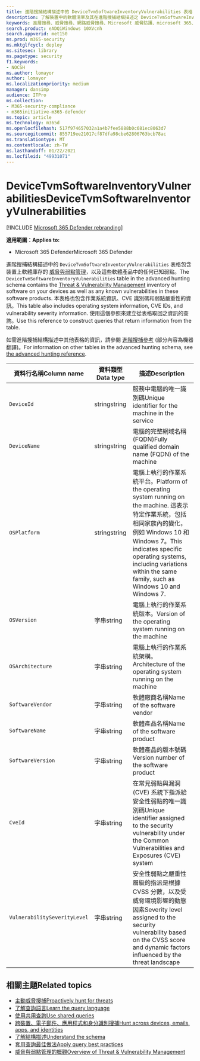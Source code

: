 ```yaml
---
title: 進階搜捕結構描述中的 DeviceTvmSoftwareInventoryVulnerabilities 表格
description: 了解裝置中的軟體清單及其在進階搜捕結構描述之 DeviceTvmSoftwareInventoryVulnerabilities 表格中的弱點。
keywords: 進層搜尋、威脅搜尋、網路威脅搜尋、Microsoft 威脅防護、microsoft 365、mtp、m365、搜尋、查詢、遙測、架構參考、kusto、表格、欄、資料類型、描述、威脅 & 弱點管理、TVM、裝置管理、軟體、庫存、弱點、CVE ID、OS DevicePvmSoftwareInventoryVulnerabilities
search.product: eADQiWindows 10XVcnh
search.appverid: met150
ms.prod: m365-security
ms.mktglfcycl: deploy
ms.sitesec: library
ms.pagetype: security
f1.keywords:
- NOCSH
ms.author: lomayor
author: lomayor
ms.localizationpriority: medium
manager: dansimp
audience: ITPro
ms.collection:
- M365-security-compliance
- m365initiative-m365-defender
ms.topic: article
ms.technology: m365d
ms.openlocfilehash: 517f974657032a1a4b7fee5888b0c681ec8063d7
ms.sourcegitcommit: 855719ee21017cf87dfa98cbe62806763bcb78ac
ms.translationtype: MT
ms.contentlocale: zh-TW
ms.lasthandoff: 01/22/2021
ms.locfileid: "49931071"
---
```

# <a name="devicetvmsoftwareinventoryvulnerabilities"></a><span data-ttu-id="2b547-104">DeviceTvmSoftwareInventoryVulnerabilities</span><span class="sxs-lookup"><span data-stu-id="2b547-104">DeviceTvmSoftwareInventoryVulnerabilities</span></span>

[!INCLUDE [Microsoft 365 Defender rebranding](../includes/microsoft-defender.md)]


<span data-ttu-id="2b547-105">**適用範圍：**</span><span class="sxs-lookup"><span data-stu-id="2b547-105">**Applies to:**</span></span>
- <span data-ttu-id="2b547-106">Microsoft 365 Defender</span><span class="sxs-lookup"><span data-stu-id="2b547-106">Microsoft 365 Defender</span></span>



<span data-ttu-id="2b547-107">進階搜捕結構描述中的 `DeviceTvmSoftwareInventoryVulnerabilities` 表格包含裝置上軟體庫存的 [威脅與弱點管理](https://docs.microsoft.com/windows/security/threat-protection/microsoft-defender-atp/next-gen-threat-and-vuln-mgt)，以及這些軟體產品中的任何已知弱點。</span><span class="sxs-lookup"><span data-stu-id="2b547-107">The `DeviceTvmSoftwareInventoryVulnerabilities` table in the advanced hunting schema contains the [Threat & Vulnerability Management](https://docs.microsoft.com/windows/security/threat-protection/microsoft-defender-atp/next-gen-threat-and-vuln-mgt) inventory of software on your devices as well as any known vulnerabilities in these software products.</span></span> <span data-ttu-id="2b547-108">本表格也包含作業系統資訊、CVE 識別碼和弱點嚴重性的資訊。</span><span class="sxs-lookup"><span data-stu-id="2b547-108">This table also includes operating system information, CVE IDs, and vulnerability severity information.</span></span> <span data-ttu-id="2b547-109">使用這個參照來建立從表格取回之資訊的查詢。</span><span class="sxs-lookup"><span data-stu-id="2b547-109">Use this reference to construct queries that return information from the table.</span></span>

<span data-ttu-id="2b547-110">如需進階搜捕結構描述中其他表格的資訊，請參閱 [進階搜捕參考](advanced-hunting-schema-tables.md) (部分內容為機器翻譯)。</span><span class="sxs-lookup"><span data-stu-id="2b547-110">For information on other tables in the advanced hunting schema, see [the advanced hunting reference](advanced-hunting-schema-tables.md).</span></span>

| <span data-ttu-id="2b547-111">資料行名稱</span><span class="sxs-lookup"><span data-stu-id="2b547-111">Column name</span></span> | <span data-ttu-id="2b547-112">資料類型</span><span class="sxs-lookup"><span data-stu-id="2b547-112">Data type</span></span> | <span data-ttu-id="2b547-113">描述</span><span class="sxs-lookup"><span data-stu-id="2b547-113">Description</span></span> |
|-------------|-----------|-------------|
| `DeviceId` | <span data-ttu-id="2b547-114">string</span><span class="sxs-lookup"><span data-stu-id="2b547-114">string</span></span> | <span data-ttu-id="2b547-115">服務中電腦的唯一識別碼</span><span class="sxs-lookup"><span data-stu-id="2b547-115">Unique identifier for the machine in the service</span></span> |
| `DeviceName` | <span data-ttu-id="2b547-116">string</span><span class="sxs-lookup"><span data-stu-id="2b547-116">string</span></span> | <span data-ttu-id="2b547-117">電腦的完整網域名稱 (FQDN)</span><span class="sxs-lookup"><span data-stu-id="2b547-117">Fully qualified domain name (FQDN) of the machine</span></span> |
| `OSPlatform` | <span data-ttu-id="2b547-118">string</span><span class="sxs-lookup"><span data-stu-id="2b547-118">string</span></span> | <span data-ttu-id="2b547-119">電腦上執行的作業系統平台。</span><span class="sxs-lookup"><span data-stu-id="2b547-119">Platform of the operating system running on the machine.</span></span> <span data-ttu-id="2b547-120">這表示特定作業系統，包括相同家族內的變化，例如 Windows 10 和 Windows 7。</span><span class="sxs-lookup"><span data-stu-id="2b547-120">This indicates specific operating systems, including variations within the same family, such as Windows 10 and Windows 7.</span></span> |
| `OSVersion` | <span data-ttu-id="2b547-121">字串</span><span class="sxs-lookup"><span data-stu-id="2b547-121">string</span></span> | <span data-ttu-id="2b547-122">電腦上執行的作業系統版本。</span><span class="sxs-lookup"><span data-stu-id="2b547-122">Version of the operating system running on the machine</span></span> |
| `OSArchitecture` | <span data-ttu-id="2b547-123">字串</span><span class="sxs-lookup"><span data-stu-id="2b547-123">string</span></span> | <span data-ttu-id="2b547-124">電腦上執行的作業系統架構。</span><span class="sxs-lookup"><span data-stu-id="2b547-124">Architecture of the operating system running on the machine</span></span> |
| `SoftwareVendor` | <span data-ttu-id="2b547-125">字串</span><span class="sxs-lookup"><span data-stu-id="2b547-125">string</span></span> | <span data-ttu-id="2b547-126">軟體廠商名稱</span><span class="sxs-lookup"><span data-stu-id="2b547-126">Name of the software vendor</span></span> |
| `SoftwareName` | <span data-ttu-id="2b547-127">字串</span><span class="sxs-lookup"><span data-stu-id="2b547-127">string</span></span> | <span data-ttu-id="2b547-128">軟體產品名稱</span><span class="sxs-lookup"><span data-stu-id="2b547-128">Name of the software product</span></span> |
| `SoftwareVersion` | <span data-ttu-id="2b547-129">字串</span><span class="sxs-lookup"><span data-stu-id="2b547-129">string</span></span> | <span data-ttu-id="2b547-130">軟體產品的版本號碼</span><span class="sxs-lookup"><span data-stu-id="2b547-130">Version number of the software product</span></span> |
| `CveId` | <span data-ttu-id="2b547-131">字串</span><span class="sxs-lookup"><span data-stu-id="2b547-131">string</span></span> | <span data-ttu-id="2b547-132">在常見弱點與漏洞 (CVE) 系統下指派給安全性弱點的唯一識別碼</span><span class="sxs-lookup"><span data-stu-id="2b547-132">Unique identifier assigned to the security vulnerability under the Common Vulnerabilities and Exposures (CVE) system</span></span> |
| `VulnerabilitySeverityLevel` | <span data-ttu-id="2b547-133">字串</span><span class="sxs-lookup"><span data-stu-id="2b547-133">string</span></span> | <span data-ttu-id="2b547-134">安全性弱點之嚴重性層級的指派是根據 CVSS 分數，以及受威脅環境影響的動態因素</span><span class="sxs-lookup"><span data-stu-id="2b547-134">Severity level assigned to the security vulnerability based on the CVSS score and dynamic factors influenced by the threat landscape</span></span> |



## <a name="related-topics"></a><span data-ttu-id="2b547-135">相關主題</span><span class="sxs-lookup"><span data-stu-id="2b547-135">Related topics</span></span>

- [<span data-ttu-id="2b547-136">主動威脅搜捕</span><span class="sxs-lookup"><span data-stu-id="2b547-136">Proactively hunt for threats</span></span>](advanced-hunting-overview.md)
- [<span data-ttu-id="2b547-137">了解查詢語言</span><span class="sxs-lookup"><span data-stu-id="2b547-137">Learn the query language</span></span>](advanced-hunting-query-language.md)
- [<span data-ttu-id="2b547-138">使用共用查詢</span><span class="sxs-lookup"><span data-stu-id="2b547-138">Use shared queries</span></span>](advanced-hunting-shared-queries.md)
- [<span data-ttu-id="2b547-139">跨裝置、電子郵件、應用程式和身分識別搜捕</span><span class="sxs-lookup"><span data-stu-id="2b547-139">Hunt across devices, emails, apps, and identities</span></span>](advanced-hunting-query-emails-devices.md)
- [<span data-ttu-id="2b547-140">了解結構描述</span><span class="sxs-lookup"><span data-stu-id="2b547-140">Understand the schema</span></span>](advanced-hunting-schema-tables.md)
- [<span data-ttu-id="2b547-141">套用查詢最佳做法</span><span class="sxs-lookup"><span data-stu-id="2b547-141">Apply query best practices</span></span>](advanced-hunting-best-practices.md)
- [<span data-ttu-id="2b547-142">威脅與弱點管理的概觀</span><span class="sxs-lookup"><span data-stu-id="2b547-142">Overview of Threat & Vulnerability Management</span></span>](https://docs.microsoft.com/windows/security/threat-protection/microsoft-defender-atp/next-gen-threat-and-vuln-mgt)
